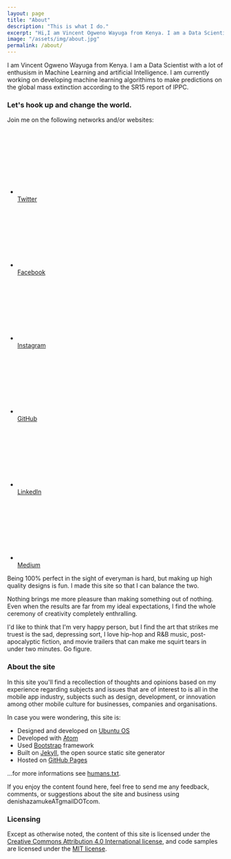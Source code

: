 ```yaml
---
layout: page
title: "About"
description: "This is what I do."
excerpt: "Hi,I am Vincent Ogweno Wayuga from Kenya. I am a Data Scientist with a lot of enthusism in Machine Learning and artificial Intelligence. I am currently working on developing machine learning algorithims to make predictions on the global mass extinction according to the SR15 report of IPPC "
image: "/assets/img/about.jpg"
permalink: /about/
---
```

I am Vincent Ogweno Wayuga from Kenya. I am a Data Scientist with a lot of enthusism in Machine Learning and artificial Intelligence. I am currently working on developing machine learning algorithims to make predictions on the global mass extinction according to the SR15 report of IPPC.


### Let's hook up and change the world.

Join me on the following networks and/or websites:

<!-- Social links -->
<ul class="social-links">
  <li>
    <a rel="me" href="//twitter.com/Vincent-Wayuga">
      <span class="svg-icon svg-baseline" aria-hidden="true">
        <svg><use xlink:href="/assets/icons/icons.min.svg#icon-twitter"></use></svg>
      </span><br><span class="label">Twitter</span>
    </a>
  </li>
  <li>
    <a rel="me" href="//www.facebook.com/Vincent-Wayuga-111776309235790/?ref=page_internal">
      <span class="svg-icon svg-baseline" aria-hidden="true">
        <svg><use xlink:href="/assets/icons/icons.min.svg#icon-facebook"></use></svg>
      </span><br><span class="label">Facebook</span>
    </a>
  </li>
  <li>
     <a rel="me" href="//instagram.com/Vincent-Wayuga">
      <span class="svg-icon svg-baseline" aria-hidden="true">
        <svg><use xlink:href="/assets/icons/icons.min.svg#icon-instagram"></use></svg>
      </span><br><span class="label">Instagram</span>
    </a>
  </li>
  <li>
    <a rel="me" href="//github.com/Vinidah">
      <span class="svg-icon svg-baseline" aria-hidden="true">
        <svg><use xlink:href="/assets/icons/icons.min.svg#icon-github"></use></svg>
      </span><br><span class="label">GitHub</span>
    </a>
  </li>
  
  <li>
    <a rel="me" href="//linkedin.com/in/Vincent-Wayuga-
42b465145/">
      <span class="svg-icon svg-baseline" aria-hidden="true">
        <svg><use xlink:href="/assets/icons/icons.min.svg#icon-linkedin"></use></svg>
      </span><br><span class="label">LinkedIn</span>
    </a>
  </li>
 
  
  <li>
    <a rel="me" href="//medium.com/@Vincent-Wayuga">
      <span class="svg-icon svg-baseline" aria-hidden="true">
        <svg><use xlink:href="/assets/icons/icons.min.svg#icon-medium"></use></svg>
      </span><br><span class="label">Medium</span>
    </a>
  </li>
</ul>



Being 100% perfect in the sight of everyman is hard, but making up high quality designs is fun. I made this site so that I can balance the two.

Nothing brings me more pleasure than making something out of nothing. Even when the results are far from my ideal expectations, I find the whole ceremony of creativity completely enthralling.

I'd like to think that I'm very happy person, but I find the art that strikes me truest is the sad, depressing sort, I love hip-hop and R&B music, post-apocalyptic fiction, and movie trailers that can make me squirt tears in under two minutes. Go figure.

### About the site

In this site you'll find a recollection of thoughts and opinions based on my experience regarding subjects and issues that are of interest to is all in the mobile app industry, subjects such as design, development, or innovation among other mobile culture for businesses, companies and organisations.

In case you were wondering, this site is:

* Designed and developed on [Ubuntu OS](http://www.ubuntu.com/)
* Developed with [Atom](http://atom.io/)
* Used [Bootstrap](http://getbootstrap.com/) framework
* Built on [Jekyll](http://jekyllrb.com/), the open source static site generator
* Hosted on [GitHub Pages](http://pages.github.com/)

...for more informations see [humans.txt](/humans.txt).

If you enjoy the content found here, feel free to send me any feedback, comments, or suggestions about the site and business using denishazamukeATgmailDOTcom.

### Licensing

Except as otherwise noted, the content of this site is licensed under the <a rel="license cc:license" href="//creativecommons.org/licenses/by/4.0/">Creative Commons Attribution 4.0 International license</a>, and code samples are licensed under the <a rel="license" href="//raw.githubusercontent.com/MilanAryal/milanaryal.github.io/master/LICENSE">MIT license</a>.
